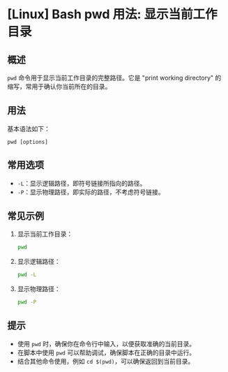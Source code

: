 # [Linux] Bash pwd 用法: 显示当前工作目录

## 概述
`pwd` 命令用于显示当前工作目录的完整路径。它是 "print working directory" 的缩写，常用于确认你当前所在的目录。

## 用法
基本语法如下：
```
pwd [options]
```

## 常用选项
- `-L`：显示逻辑路径，即符号链接所指向的路径。
- `-P`：显示物理路径，即实际的路径，不考虑符号链接。

## 常见示例
1. 显示当前工作目录：
   ```bash
   pwd
   ```

2. 显示逻辑路径：
   ```bash
   pwd -L
   ```

3. 显示物理路径：
   ```bash
   pwd -P
   ```

## 提示
- 使用 `pwd` 时，确保你在命令行中输入，以便获取准确的当前目录。
- 在脚本中使用 `pwd` 可以帮助调试，确保脚本在正确的目录中运行。
- 结合其他命令使用，例如 `cd $(pwd)`，可以确保返回到当前目录。